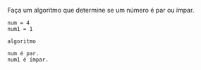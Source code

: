 Faça um algoritmo que determine se um número é par ou ímpar.

~~~
num = 4
num1 = 1
~~~
~~~
algoritmo
~~~
~~~
num é par.
num1 é ímpar.
~~~
